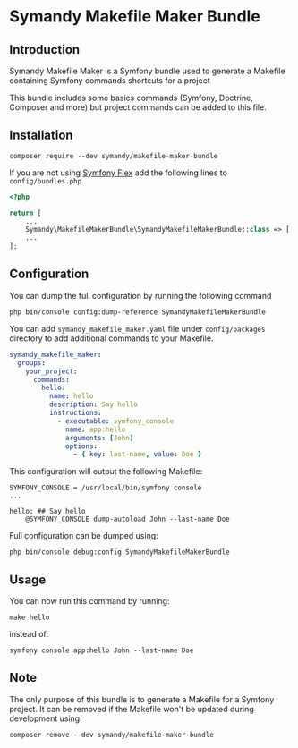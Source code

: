 # Symandy Makefile Maker Bundle

## Introduction

Symandy Makefile Maker is a Symfony bundle used to generate a Makefile containing Symfony commands shortcuts for a project

This bundle includes some basics commands (Symfony, Doctrine, Composer and more) but project commands can be added to this file.

## Installation

```shell
composer require --dev symandy/makefile-maker-bundle
```

If you are not using [Symfony Flex](https://github.com/symfony/flex) add the following lines to `config/bundles.php`

```php
<?php

return [
    ...
    Symandy\MakefileMakerBundle\SymandyMakefileMakerBundle::class => ['dev' => true, 'test' => true],
    ...
];
```

## Configuration

You can dump the full configuration by running the following command

```shell
php bin/console config:dump-reference SymandyMakefileMakerBundle
```

You can add `symandy_makefile_maker.yaml` file under `config/packages` directory to add additional commands to your Makefile. 

```yaml
symandy_makefile_maker:
  groups:
    your_project:
      commands:
        hello:
          name: hello
          description: Say hello
          instructions:
            - executable: symfony_console
              name: app:hello
              arguments: [John]
              options:
                - { key: last-name, value: Doe }
```

This configuration will output the following Makefile:

```shell
SYMFONY_CONSOLE = /usr/local/bin/symfony console
...

hello: ## Say hello
	@SYMFONY_CONSOLE dump-autoload John --last-name Doe 
```

Full configuration can be dumped using:

```shell
php bin/console debug:config SymandyMakefileMakerBundle
```

## Usage

You can now run this command by running: 

```shell
make hello
```

instead of:

```shell
symfony console app:hello John --last-name Doe 
```

## Note 

The only purpose of this bundle is to generate a Makefile for a Symfony project.
It can be removed if the Makefile won't be updated during development using:

```shell
composer remove --dev symandy/makefile-maker-bundle
```
